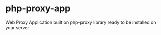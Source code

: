 # php-proxy-app
Web Proxy Application built on php-proxy library ready to be installed on your server
